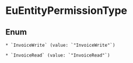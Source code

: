 
# EuEntityPermissionType

## Enum


    * `InvoiceWrite` (value: `"InvoiceWrite"`)

    * `InvoiceRead` (value: `"InvoiceRead"`)



